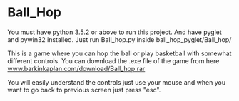 # Ball_Hop
You must have python 3.5.2 or above to run this project. And have pyglet and pywin32 installed. Just run Ball_hop.py inside ball_hop_pyglet/Ball_hop/

This is a game where you can hop the ball or play basketball with somewhat different controls. You can download the .exe file of the game from here www.barkinkaplan.com/download/Ball_hop.rar

You will easily understand the controls just use your mouse and when you want to go back to previous screen just press "esc".
